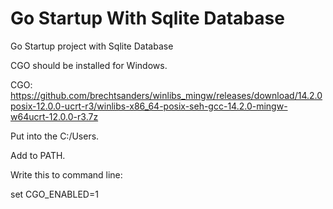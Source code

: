 # Go Startup With Sqlite Database
 Go Startup project with Sqlite Database

CGO should be installed for Windows.

CGO: https://github.com/brechtsanders/winlibs_mingw/releases/download/14.2.0posix-12.0.0-ucrt-r3/winlibs-x86_64-posix-seh-gcc-14.2.0-mingw-w64ucrt-12.0.0-r3.7z

Put into the C:/Users.

Add to PATH.

Write this to command line: 

set CGO_ENABLED=1
